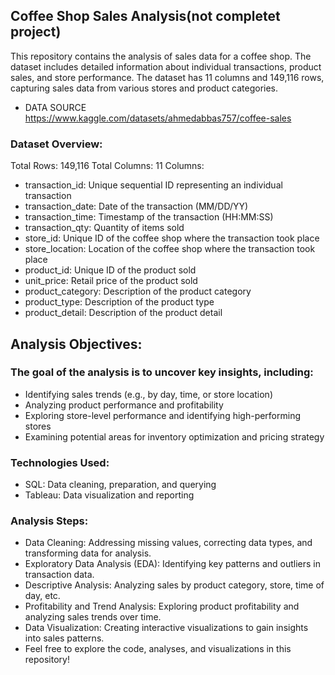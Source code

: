 ## Coffee Shop Sales Analysis(not completet project)
This repository contains the analysis of sales data for a coffee shop. The dataset includes detailed information about individual transactions, product sales, and store performance. The dataset has 11 columns and 149,116 rows, capturing sales data from various stores and product categories.

- DATA SOURCE https://www.kaggle.com/datasets/ahmedabbas757/coffee-sales

### Dataset Overview:

Total Rows: 149,116
Total Columns: 11
Columns:
- transaction_id: Unique sequential ID representing an individual transaction
- transaction_date: Date of the transaction (MM/DD/YY)
- transaction_time: Timestamp of the transaction (HH:MM:SS)
- transaction_qty: Quantity of items sold
- store_id: Unique ID of the coffee shop where the transaction took place
- store_location: Location of the coffee shop where the transaction took place
- product_id: Unique ID of the product sold
- unit_price: Retail price of the product sold
- product_category: Description of the product category
- product_type: Description of the product type
- product_detail: Description of the product detail

## Analysis Objectives:

### The goal of the analysis is to uncover key insights, including:

- Identifying sales trends (e.g., by day, time, or store location)
- Analyzing product performance and profitability
- Exploring store-level performance and identifying high-performing stores
- Examining potential areas for inventory optimization and pricing strategy

### Technologies Used:

- SQL: Data cleaning, preparation, and querying
- Tableau: Data visualization and reporting

### Analysis Steps:

- Data Cleaning: Addressing missing values, correcting data types, and transforming data for analysis.
- Exploratory Data Analysis (EDA): Identifying key patterns and outliers in transaction data.
- Descriptive Analysis: Analyzing sales by product category, store, time of day, etc.
- Profitability and Trend Analysis: Exploring product profitability and analyzing sales trends over time.
- Data Visualization: Creating interactive visualizations to gain insights into sales patterns.
- Feel free to explore the code, analyses, and visualizations in this repository!
